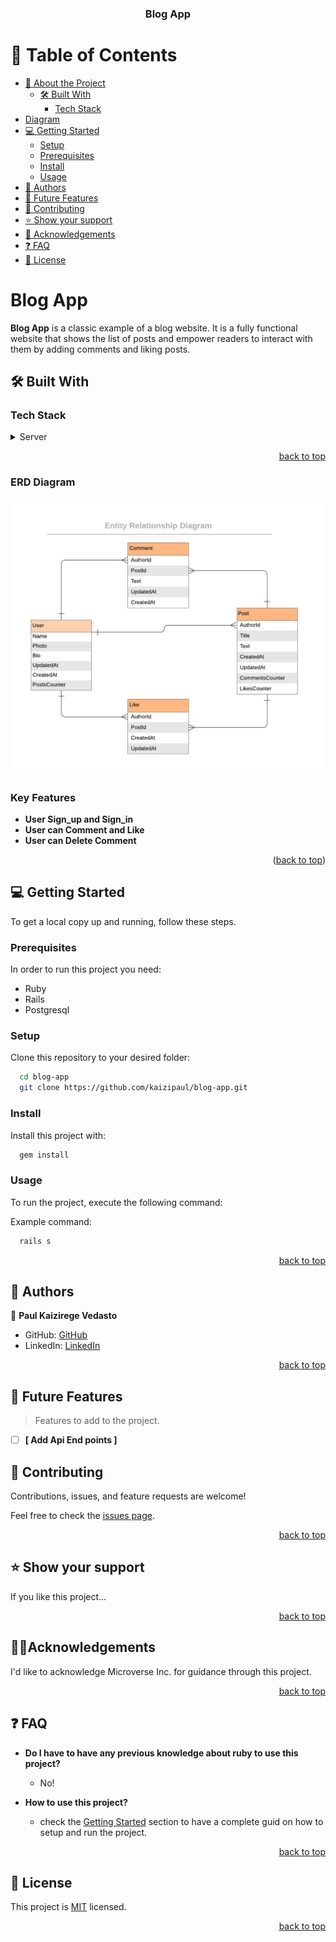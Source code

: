 <a name="readme-top"></a>

<div align="center">
  <h3><b>Blog App</b></h3>
</div>

<!-- TABLE OF CONTENTS -->

# 📗 Table of Contents

- [📖 About the Project](#about-project)
  - [🛠 Built With](#built-with)
    - [Tech Stack](#tech-stack)
- [Diagram](#diagram)   
- [💻 Getting Started](#getting-started)
  - [Setup](#setup)
  - [Prerequisites](#prerequisites)
  - [Install](#install)
  - [Usage](#usage)
- [👥 Authors](#authors)
- [🔭 Future Features](#future-features)
- [🤝 Contributing](#contributing)
- [⭐️ Show your support](#support)
- [🙏 Acknowledgements](#acknowledgements)
- [❓ FAQ](#faq)
- [📝 License](#license)

<!-- PROJECT DESCRIPTION -->

# Blog App <a name="about-project"></a>


**Blog App** is a classic example of a blog website. It is a fully functional website that shows the list of posts and empower readers to interact with them by adding comments and liking posts.

## 🛠 Built With <a name="built-with"></a>

### Tech Stack <a name="tech-stack"></a>

<details>
  <summary>Server</summary>
  <ul>
    <li><a href="https://www.ruby-lang.org/en/">Ruby</a></li>
  </ul>
</details>

<p align="right"><a href="#readme-top">back to top</a></p>

### ERD Diagram <a name="diagram">
![Preview](./app/assets/images/blog_app_erd.png)

<!-- Features -->

### Key Features <a id="key-features"></a>

- **User Sign_up and Sign_in**
- **User can Comment and Like**
- **User can Delete Comment**

<p align="right">(<a href="#readme-top">back to top</a>)</p>


<!-- GETTING STARTED -->

## 💻 Getting Started <a name="getting-started"></a>

To get a local copy up and running, follow these steps.

### Prerequisites

In order to run this project you need:

- Ruby
- Rails
- Postgresql

### Setup

Clone this repository to your desired folder:

```sh
  cd blog-app
  git clone https://github.com/kaizipaul/blog-app.git
```

### Install

Install this project with:

```sh
  gem install
```

### Usage

To run the project, execute the following command:

Example command:

```sh
  rails s
```

<p align="right"><a href="#readme-top">back to top</a></p>

<!-- AUTHORS -->

## 👥 Authors <a name="authors"></a>

👤 **Paul Kaizirege Vedasto**

- GitHub: [GitHub](https://github.com/kaizipaul)
- LinkedIn: [LinkedIn](https://www.linkedin.com/in/kaizipaul/)


<p align="right"><a href="#readme-top">back to top</a></p>

<!-- FUTURE FEATURES -->

## 🔭 Future Features <a name="future-features"></a>

> Features to add to the project.

- [ ] **[ Add Api End points ]**






<!-- CONTRIBUTING -->

## 🤝 Contributing <a name="contributing"></a>

Contributions, issues, and feature requests are welcome!

Feel free to check the [issues page](../../issues/).

<p align="right"><a href="#readme-top">back to top</a></p>

<!-- SUPPORT -->

## ⭐️ Show your support <a name="support"></a>

If you like this project...

<p align="right"><a href="#readme-top">back to top</a></p>

<!-- ACKNOWLEDGEMENT -->

## 🙏🏽Acknowledgements <a name="acknowledgement"></a>

I'd like to acknowledge Microverse Inc. for guidance through this project.

<p align="right"><a href="#readme-top">back to top</a></p>


<!-- FAQ (optional) -->

## ❓ FAQ <a name="faq"></a>

- **Do I have to have any previous knowledge about ruby to use this project?**

  - No!

- **How to use this project?**

  - check the [Getting Started](#getting-started) section to have a complete guid on how to setup and run the project.

<p align="right"><a href="#readme-top">back to top</a></p>

<!-- LICENSE -->

## 📝 License <a name="license"></a>

This project is [MIT](./LICENSE) licensed.


<p align="right"><a href="#readme-top">back to top</a></p>